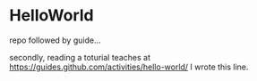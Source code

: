 # HelloWorld
repo followed by guide...

secondly, reading a toturial teaches at https://guides.github.com/activities/hello-world/  I wrote this line.
